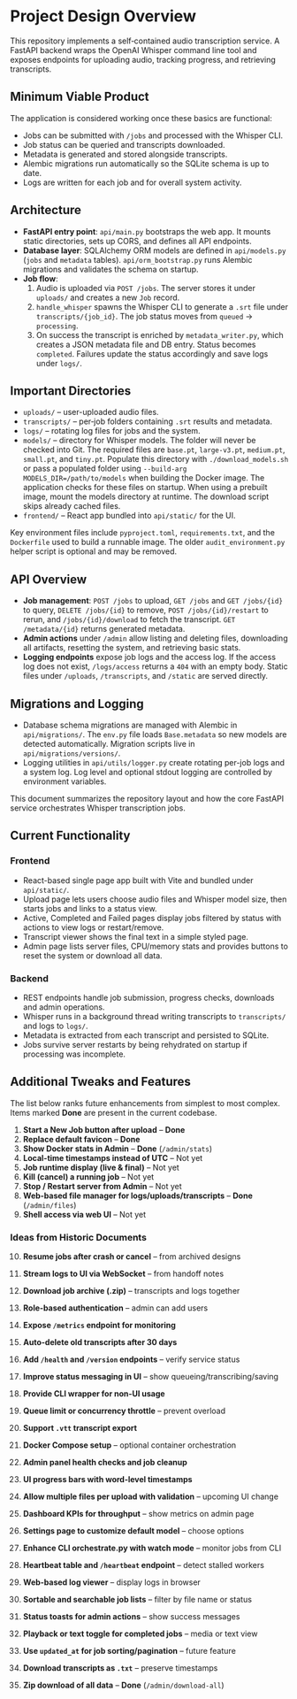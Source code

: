 # Project Design Overview

This repository implements a self‑contained audio transcription service. A FastAPI backend wraps the OpenAI Whisper command line tool and exposes endpoints for uploading audio, tracking progress, and retrieving transcripts.

## Minimum Viable Product
The application is considered working once these basics are functional:
- Jobs can be submitted with `/jobs` and processed with the Whisper CLI.
- Job status can be queried and transcripts downloaded.
- Metadata is generated and stored alongside transcripts.
- Alembic migrations run automatically so the SQLite schema is up to date.
- Logs are written for each job and for overall system activity.

## Architecture
- **FastAPI entry point**: `api/main.py` bootstraps the web app. It mounts static directories, sets up CORS, and defines all API endpoints.
- **Database layer**: SQLAlchemy ORM models are defined in `api/models.py` (`jobs` and `metadata` tables). `api/orm_bootstrap.py` runs Alembic migrations and validates the schema on startup.
- **Job flow**:
  1. Audio is uploaded via `POST /jobs`. The server stores it under `uploads/` and creates a new `Job` record.
  2. `handle_whisper` spawns the Whisper CLI to generate a `.srt` file under `transcripts/{job_id}`. The job status moves from `queued` → `processing`.
  3. On success the transcript is enriched by `metadata_writer.py`, which creates a JSON metadata file and DB entry. Status becomes `completed`. Failures update the status accordingly and save logs under `logs/`.

## Important Directories
- `uploads/` – user-uploaded audio files.
- `transcripts/` – per‑job folders containing `.srt` results and metadata.
- `logs/` – rotating log files for jobs and the system.
- `models/` – directory for Whisper models. The folder will never be checked into Git. The required files are `base.pt`, `large-v3.pt`, `medium.pt`, `small.pt`, and `tiny.pt`. Populate this directory with `./download_models.sh` or pass a populated folder using `--build-arg MODELS_DIR=/path/to/models` when building the Docker image. The application checks for these files on startup. When using a prebuilt image, mount the models directory at runtime. The download script skips already cached files.
- `frontend/` – React app bundled into `api/static/` for the UI.

Key environment files include `pyproject.toml`, `requirements.txt`, and the `Dockerfile` used to build a runnable image. The older `audit_environment.py` helper script is optional and may be removed.

## API Overview
- **Job management**: `POST /jobs` to upload, `GET /jobs` and `GET /jobs/{id}` to query, `DELETE /jobs/{id}` to remove, `POST /jobs/{id}/restart` to rerun, and `/jobs/{id}/download` to fetch the transcript. `GET /metadata/{id}` returns generated metadata.
- **Admin actions** under `/admin` allow listing and deleting files, downloading all artifacts, resetting the system, and retrieving basic stats.
- **Logging endpoints** expose job logs and the access log. If the access log does not exist, `/logs/access` returns a `404` with an empty body. Static files under `/uploads`, `/transcripts`, and `/static` are served directly.

## Migrations and Logging
- Database schema migrations are managed with Alembic in `api/migrations/`. The `env.py` file loads `Base.metadata` so new models are detected automatically. Migration scripts live in `api/migrations/versions/`.
- Logging utilities in `api/utils/logger.py` create rotating per-job logs and a system log. Log level and optional stdout logging are controlled by environment variables.

This document summarizes the repository layout and how the core FastAPI service orchestrates Whisper transcription jobs.

## Current Functionality

### Frontend
- React-based single page app built with Vite and bundled under `api/static/`.
- Upload page lets users choose audio files and Whisper model size, then starts jobs and links to a status view.
- Active, Completed and Failed pages display jobs filtered by status with actions to view logs or restart/remove.
- Transcript viewer shows the final text in a simple styled page.
- Admin page lists server files, CPU/memory stats and provides buttons to reset the system or download all data.

### Backend
- REST endpoints handle job submission, progress checks, downloads and admin operations.
- Whisper runs in a background thread writing transcripts to `transcripts/` and logs to `logs/`.
- Metadata is extracted from each transcript and persisted to SQLite.
- Jobs survive server restarts by being rehydrated on startup if processing was incomplete.
## Additional Tweaks and Features

The list below ranks future enhancements from simplest to most complex. Items marked **Done** are present in the current codebase.

1. **Start a New Job button after upload** – **Done**
2. **Replace default favicon** – **Done**
3. **Show Docker stats in Admin** – **Done** (`/admin/stats`)
4. **Local-time timestamps instead of UTC** – Not yet
5. **Job runtime display (live & final)** – Not yet
6. **Kill (cancel) a running job** – Not yet
7. **Stop / Restart server from Admin** – Not yet
8. **Web-based file manager for logs/uploads/transcripts** – **Done** (`/admin/files`)
9. **Shell access via web UI** – Not yet

### Ideas from Historic Documents

10. **Resume jobs after crash or cancel** – from archived designs
11. **Stream logs to UI via WebSocket** – from handoff notes
12. **Download job archive (.zip)** – transcripts and logs together
13. **Role-based authentication** – admin can add users
14. **Expose `/metrics` endpoint for monitoring**
15. **Auto-delete old transcripts after 30 days**
16. **Add `/health` and `/version` endpoints** – verify service status
17. **Improve status messaging in UI** – show queueing/transcribing/saving
18. **Provide CLI wrapper for non-UI usage**
19. **Queue limit or concurrency throttle** – prevent overload
20. **Support `.vtt` transcript export**
21. **Docker Compose setup** – optional container orchestration
22. **Admin panel health checks and job cleanup**
23. **UI progress bars with word-level timestamps**


24. **Allow multiple files per upload with validation** – upcoming UI change
25. **Dashboard KPIs for throughput** – show metrics on admin page
26. **Settings page to customize default model** – choose options
27. **Enhance CLI orchestrate.py with watch mode** – monitor jobs from CLI
28. **Heartbeat table and `/heartbeat` endpoint** – detect stalled workers
29. **Web-based log viewer** – display logs in browser
30. **Sortable and searchable job lists** – filter by file name or status
31. **Status toasts for admin actions** – show success messages
32. **Playback or text toggle for completed jobs** – media or text view
33. **Use `updated_at` for job sorting/pagination** – future feature
34. **Download transcripts as `.txt`** – preserve timestamps
35. **Zip download of all data** – **Done** (`/admin/download-all`)
